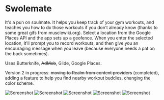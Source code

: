 # Swolemate
It's a pun on soulmate. It helps you keep track of your gym workouts, and teaches you how to do those workouts if you don't already know (thanks to some great gifs from
musclewiki.org). Select a location from the Google Places API and the app sets up a geofence. When you enter the selected location, it'll prompt you to record workouts, and then give you an encouraging message when you leave (because everyone needs a pat on the back sometimes).

Uses Butterknife, ~~AdMob~~, Glide, Google Places.

Version 2 in progress: ~~moving to Realm from content providers~~ (completed), adding a feature to help you find nearby workout buddies, changing the color scheme.

![Screenshot](/../add_realm/screens/phone_add_workout.png?raw=true "Add a workout")
![Screenshot](/../add_realm/screens/phone_instruction_list.png?raw=true "Select a workout for instructions")
![Screenshot](/../add_realm/screens/phone_instruction_detail.png?raw=true "Detailed instructions")
![Screenshot](/../add_realm/screens/tablet_main_screen.png?raw=true "Main screen on tablet")
![Screenshot](/../add_realm/screens/phone_workout_detail.png?raw=true "Workout detail on phone")





